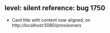 level: silent
reference: bug 1750
---
* Card title with content now aligned, on http://localhost:5080/provisioners
